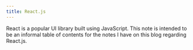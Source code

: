 ```yaml
---
title: React.js
---
```

React is a popular UI library built using JavaScript. This note is intended to be an informal table of contents for the notes I have on this blog regarding React.js.